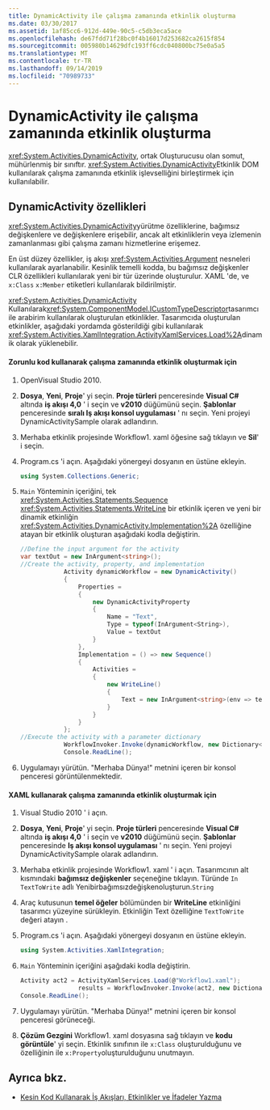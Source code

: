 ```yaml
---
title: DynamicActivity ile çalışma zamanında etkinlik oluşturma
ms.date: 03/30/2017
ms.assetid: 1af85cc6-912d-449e-90c5-c5db3eca5ace
ms.openlocfilehash: de67fdd71f28bc0f4b16017d253682ca2615f854
ms.sourcegitcommit: 005980b14629dfc193ff6cdc040800bc75e0a5a5
ms.translationtype: MT
ms.contentlocale: tr-TR
ms.lasthandoff: 09/14/2019
ms.locfileid: "70989733"
---
```

# <a name="creating-an-activity-at-runtime-with-dynamicactivity"></a>DynamicActivity ile çalışma zamanında etkinlik oluşturma
<xref:System.Activities.DynamicActivity>, ortak Oluşturucusu olan somut, mühürlenmiş bir sınıftır. <xref:System.Activities.DynamicActivity>Etkinlik DOM kullanılarak çalışma zamanında etkinlik işlevselliğini birleştirmek için kullanılabilir.  
  
## <a name="dynamicactivity-features"></a>DynamicActivity özellikleri  
 <xref:System.Activities.DynamicActivity>yürütme özelliklerine, bağımsız değişkenlere ve değişkenlere erişebilir, ancak alt etkinliklerin veya izlemenin zamanlanması gibi çalışma zamanı hizmetlerine erişemez.  
  
 En üst düzey özellikler, iş akışı <xref:System.Activities.Argument> nesneleri kullanılarak ayarlanabilir. Kesinlik temelli kodda, bu bağımsız değişkenler CLR özellikleri kullanılarak yeni bir tür üzerinde oluşturulur. XAML 'de, ve `x:Class` `x:Member` etiketleri kullanılarak bildirilmiştir.  
  
 <xref:System.Activities.DynamicActivity> Kullanılarak<xref:System.ComponentModel.ICustomTypeDescriptor>tasarımcı ile arabirim kullanılarak oluşturulan etkinlikler. Tasarımcıda oluşturulan etkinlikler, aşağıdaki yordamda gösterildiği gibi kullanılarak <xref:System.Activities.XamlIntegration.ActivityXamlServices.Load%2A>dinamik olarak yüklenebilir.  
  
#### <a name="to-create-an-activity-at-runtime-using-imperative-code"></a>Zorunlu kod kullanarak çalışma zamanında etkinlik oluşturmak için  
  
1. OpenVisual Studio 2010.  
  
2. **Dosya**, **Yeni**, **Proje**' yi seçin. **Proje türleri** penceresinde **Visual C#**  altında **iş akışı 4,0** ' i seçin ve **v2010** düğümünü seçin. **Şablonlar** penceresinde **sıralı Iş akışı konsol uygulaması** ' nı seçin. Yeni projeyi DynamicActivitySample olarak adlandırın.  
  
3. Merhaba etkinlik projesinde Workflow1. xaml öğesine sağ tıklayın ve **Sil**' i seçin.  
  
4. Program.cs 'i açın. Aşağıdaki yönergeyi dosyanın en üstüne ekleyin.  
  
    ```csharp  
    using System.Collections.Generic;  
    ```  
  
5. `Main` Yönteminin içeriğini, tek <xref:System.Activities.Statements.Sequence> <xref:System.Activities.Statements.WriteLine> bir etkinlik içeren ve yeni bir dinamik etkinliğin <xref:System.Activities.DynamicActivity.Implementation%2A> özelliğine atayan bir etkinlik oluşturan aşağıdaki kodla değiştirin.  
  
    ```csharp  
    //Define the input argument for the activity  
    var textOut = new InArgument<string>();  
    //Create the activity, property, and implementation  
                Activity dynamicWorkflow = new DynamicActivity()  
                {  
                    Properties =   
                    {  
                        new DynamicActivityProperty  
                        {  
                            Name = "Text",  
                            Type = typeof(InArgument<String>),  
                            Value = textOut  
                        }  
                    },  
                    Implementation = () => new Sequence()  
                    {  
                        Activities =   
                        {  
                            new WriteLine()  
                            {  
                                Text = new InArgument<string>(env => textOut.Get(env))  
                            }  
                        }  
                    }  
                };  
    //Execute the activity with a parameter dictionary  
                WorkflowInvoker.Invoke(dynamicWorkflow, new Dictionary<string, object> { { "Text", "Hello World!" } });  
                Console.ReadLine();  
    ```  
  
6. Uygulamayı yürütün. "Merhaba Dünya!" metnini içeren bir konsol penceresi görüntülenmektedir.  
  
#### <a name="to-create-an-activity-at-runtime-using-xaml"></a>XAML kullanarak çalışma zamanında etkinlik oluşturmak için  
  
1. Visual Studio 2010 ' i açın.  
  
2. **Dosya**, **Yeni**, **Proje**' yi seçin. **Proje türleri** penceresinde **Visual C#**  altında **iş akışı 4,0** ' i seçin ve **v2010** düğümünü seçin. **Şablonlar** penceresinde **Iş akışı konsol uygulaması** ' nı seçin. Yeni projeyi DynamicActivitySample olarak adlandırın.  
  
3. Merhaba etkinlik projesinde Workflow1. xaml ' i açın. Tasarımcının alt kısmındaki **bağımsız değişkenler** seçeneğine tıklayın. Türünde `In` `TextToWrite` adlı Yenibirbağımsızdeğişkenoluşturun.`String`  
  
4. Araç kutusunun **temel öğeler** bölümünden bir **WriteLine** etkinliğini tasarımcı yüzeyine sürükleyin. Etkinliğin Text özelliğine `TextToWrite` değeri atayın .  
  
5. Program.cs 'i açın. Aşağıdaki yönergeyi dosyanın en üstüne ekleyin.  
  
    ```csharp  
    using System.Activities.XamlIntegration;  
    ```  
  
6. `Main` Yönteminin içeriğini aşağıdaki kodla değiştirin.  
  
    ```csharp  
    Activity act2 = ActivityXamlServices.Load(@"Workflow1.xaml");  
                    results = WorkflowInvoker.Invoke(act2, new Dictionary<string, object> { { "TextToWrite", "HelloWorld!" } });  
    Console.ReadLine();  
    ```  
  
7. Uygulamayı yürütün. "Merhaba Dünya!" metnini içeren bir konsol penceresi görüneceği.  
  
8. **Çözüm Gezgini** Workflow1. xaml dosyasına sağ tıklayın ve **kodu görüntüle**' yi seçin. Etkinlik sınıfının ile `x:Class` oluşturulduğunu ve özelliğinin ile `x:Property`oluşturulduğunu unutmayın.  
  
## <a name="see-also"></a>Ayrıca bkz.

- [Kesin Kod Kullanarak İş Akışları, Etkinlikler ve İfadeler Yazma](authoring-workflows-activities-and-expressions-using-imperative-code.md)
